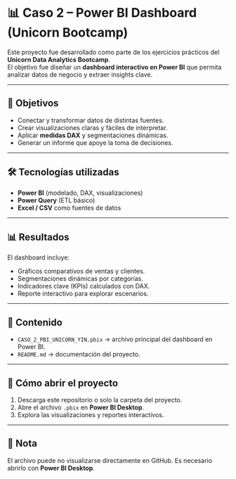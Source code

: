 # 📊 Caso 2 – Power BI Dashboard (Unicorn Bootcamp)

Este proyecto fue desarrollado como parte de los ejercicios prácticos del **Unicorn Data Analytics Bootcamp**.  
El objetivo fue diseñar un **dashboard interactivo en Power BI** que permita analizar datos de negocio y extraer insights clave.  

---

## 📌 Objetivos
- Conectar y transformar datos de distintas fuentes.  
- Crear visualizaciones claras y fáciles de interpretar.  
- Aplicar **medidas DAX** y segmentaciones dinámicas.  
- Generar un informe que apoye la toma de decisiones.  

---

## 🛠️ Tecnologías utilizadas
- **Power BI** (modelado, DAX, visualizaciones)  
- **Power Query** (ETL básico)  
- **Excel / CSV** como fuentes de datos  

---

## 📊 Resultados
El dashboard incluye:  
- Gráficos comparativos de ventas y clientes.  
- Segmentaciones dinámicas por categorías.  
- Indicadores clave (KPIs) calculados con DAX.  
- Reporte interactivo para explorar escenarios.  

---

## 📂 Contenido
- `CASO_2_PBI_UNICORN_YIN.pbix` → archivo principal del dashboard en Power BI.  
- `README.md` → documentación del proyecto.  

---

## 🚀 Cómo abrir el proyecto
1. Descarga este repositorio o solo la carpeta del proyecto.  
2. Abre el archivo `.pbix` en **Power BI Desktop**.  
3. Explora las visualizaciones y reportes interactivos.  

---

## 📌 Nota
El archivo puede no visualizarse directamente en GitHub. Es necesario abrirlo con **Power BI Desktop**.
